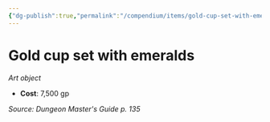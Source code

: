 ```yaml
---
{"dg-publish":true,"permalink":"/compendium/items/gold-cup-set-with-emeralds/","tags":["compendium/src/5e/dmg","item/wealth/art-object"]}
---
```


# Gold cup set with emeralds
*Art object*  

- **Cost**: 7,500 gp

*Source: Dungeon Master's Guide p. 135*